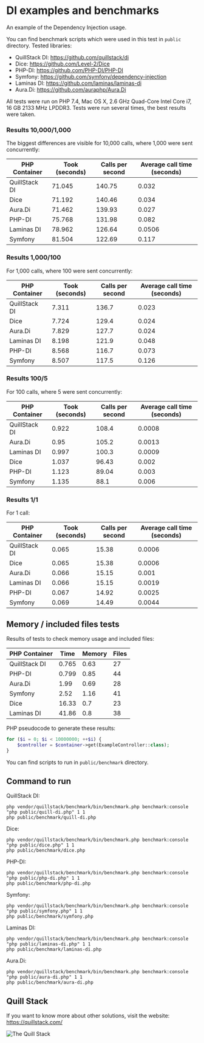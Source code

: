 # DI examples and benchmarks

An example of the Dependency Injection usage.

You can find benchmark scripts which were used in this test in `public`
directory. Tested libraries:
- QuillStack DI: https://github.com/quillstack/di
- Dice: https://github.com/Level-2/Dice
- PHP-DI: https://github.com/PHP-DI/PHP-DI
- Symfony: https://github.com/symfony/dependency-injection
- Laminas DI: https://github.com/laminas/laminas-di
- Aura.Di: https://github.com/auraphp/Aura.Di

All tests were run on PHP 7.4, Mac OS X, 2.6 GHz Quad-Core Intel Core i7,
16 GB 2133 MHz LPDDR3. Tests were run several times, the best results
were taken.

### Results 10,000/1,000

The biggest differences are visible for 10,000 calls, where 1,000 were sent
concurrently:

| PHP Container | Took (seconds) | Calls per second | Average call time (seconds) |
|---------------|----------------|------------------|-----------------------------|
| QuillStack DI | 71.045         | 140.75           | 0.032                       |
| Dice          | 71.192         | 140.46           | 0.034                       |
| Aura.Di       | 71.462         | 139.93           | 0.027                       |
| PHP-DI        | 75.768         | 131.98           | 0.082                       |
| Laminas DI    | 78.962         | 126.64           | 0.0506                      |
| Symfony       | 81.504         | 122.69           | 0.117                       |

### Results 1,000/100

For 1,000 calls, where 100 were sent concurrently:

| PHP Container | Took (seconds) | Calls per second | Average call time (seconds) |
|---------------|----------------|------------------|-----------------------------|
| QuillStack DI | 7.311          | 136.7            | 0.023                       |
| Dice          | 7.724          | 129.4            | 0.024                       |
| Aura.Di       | 7.829          | 127.7            | 0.024                       |
| Laminas DI    | 8.198          | 121.9            | 0.048                       |
| PHP-DI        | 8.568          | 116.7            | 0.073                       |
| Symfony       | 8.507          | 117.5            | 0.126                       |

### Results 100/5

For 100 calls, where 5 were sent concurrently:

| PHP Container | Took (seconds) | Calls per second | Average call time (seconds) |
|---------------|----------------|------------------|-----------------------------|
| QuillStack DI | 0.922          | 108.4            | 0.0008                      |
| Aura.Di       | 0.95           | 105.2            | 0.0013                      |
| Laminas DI    | 0.997          | 100.3            | 0.0009                      |
| Dice          | 1.037          | 96.43            | 0.002                       |
| PHP-DI        | 1.123          | 89.04            | 0.003                       |
| Symfony       | 1.135          | 88.1             | 0.006                       |

### Results 1/1

For 1 call:

| PHP Container | Took (seconds) | Calls per second | Average call time (seconds) |
|---------------|----------------|------------------|-----------------------------|
| QuillStack DI | 0.065          | 15.38            | 0.0006                      |
| Dice          | 0.065          | 15.38            | 0.0006                      |
| Aura.Di       | 0.066          | 15.15            | 0.001                       |
| Laminas DI    | 0.066          | 15.15            | 0.0019                      |
| PHP-DI        | 0.067          | 14.92            | 0.0025                      |
| Symfony       | 0.069          | 14.49            | 0.0044                      |

## Memory / included files tests

Results of tests to check memory usage and included files:

| PHP Container | Time  | Memory | Files |
|---------------|-------|--------|-------|
| QuillStack DI | 0.765 | 0.63   | 27    |
| PHP-DI        | 0.799 | 0.85   | 44    |
| Aura.Di       | 1.99  | 0.69   | 28    |
| Symfony       | 2.52  | 1.16   | 41    |
| Dice          | 16.33 | 0.7    | 23    |
| Laminas DI    | 41.86 | 0.8    | 38    |

PHP pseudocode to generate these results:

```php
for ($i = 0; $i < 10000000; ++$i) {
    $controller = $container->get(ExampleController::class);
}
```

You can find scripts to run in `public/benchmark` directory.

## Command to run

QuillStack DI:
```
php vendor/quillstack/benchmark/bin/benchmark.php benchmark:console "php public/quill-di.php" 1 1
php public/benchmark/quill-di.php
```

Dice:
```
php vendor/quillstack/benchmark/bin/benchmark.php benchmark:console "php public/dice.php" 1 1
php public/benchmark/dice.php
```

PHP-DI:
```
php vendor/quillstack/benchmark/bin/benchmark.php benchmark:console "php public/php-di.php" 1 1
php public/benchmark/php-di.php
```

Symfony:
```
php vendor/quillstack/benchmark/bin/benchmark.php benchmark:console "php public/symfony.php" 1 1
php public/benchmark/symfony.php
```

Laminas DI:
```
php vendor/quillstack/benchmark/bin/benchmark.php benchmark:console "php public/laminas-di.php" 1 1
php public/benchmark/laminas-di.php
```

Aura.Di:
```
php vendor/quillstack/benchmark/bin/benchmark.php benchmark:console "php public/aura-di.php" 1 1
php public/benchmark/aura-di.php
```

## Quill Stack

If you want to know more about other solutions, visit the website: \
https://quillstack.com/ 

![The Quill Stack](http://quillstack.com/quillstack.png)

